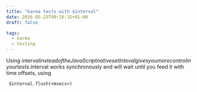 ```yaml
---
title: "karma tests with $interval"
date: 2016-05-25T09:16:32+01:00
draft: false

tags: 
  - karma
  - testing
---
```


Using $interval instead of the JavaScript native setInteval gives you more control in your tests. $interval works 
synchronously and will wait until you feed it with time offsets, using
```
 $interval.flush(<msecs>)
```
